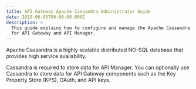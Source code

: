 ```yaml
---
title: API Gateway Apache Cassandra Administrator Guide
date: 2019-06-05T00:00:00.000Z
description: >
  This guide explains how to configure and manage the Apache Cassandra database
  for API Gateway and API Manager.
---
```

Apache Cassandra is a highly scalable distributed NO-SQL database that
provides high service availability. 

Cassandra is required to store data for API Manager. You can optionally use Cassandra to store data for API Gateway components such as the Key Property Store (KPS), OAuth, and API keys.
